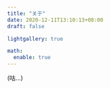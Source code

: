 ```yaml
---
title: "关于"
date: 2020-12-11T13:10:13+08:00
draft: false

lightgallery: true

math:
  enable: true
---
```


(咕...)

